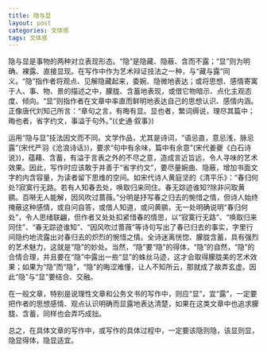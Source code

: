 ```yaml
---
title: 隐与显
layout: post
categories: 文体感
tags: 文体感
---
```


隐与显是事物的两种对立表现形态。“隐”是隐藏、隐蔽、含而不露；“显”则为明确、裸露、直接显现。在写作中作为艺术辩证技法之一种，与“藏与露”同义。“隐”指作者将观点、见解隐藏起来，委婉、隐微地表达；或将思想、感情寄寓于人、事、物、景的描述之中，朦胧、含蓄地表现，或借它物暗示、点化主观态度、倾向。“显”则指作者在文章中率直而鲜明地表达自己的思想认识、感情内涵。正像唐代刘知己所言：“章句之言，有晦有显。显也者，繁词缛说，理尽其篇中；晦也者，省字约文，事溢于句外。”(《史通·叙事》)

运用“隐与显”技法因文而不同。文学作品，尤其是诗词，“语忌直，意忌浅，脉忌露”(宋代严羽《沧浪诗话》)，要求“句中有余味，篇中有余意”(宋代姜夔《白石诗说》)，蕴藉、含蓄，有溢于言表之外的不尽之意，造成言近旨远，令人寻味的艺术效果。因此，写作时应该敢于并善于“省字约文”，要尽量婉曲、隐蔽，增加书面文字的内含容量，为读者留下思维的空间。如宋代诗人黄庭坚的《清平乐》：“春归何处?寂寞行无路。若有人知春去处，唤取归来同住。春无踪迹谁知?除非问取黄鹂。百啭无人能解，因风吹过蔷薇。”分明是抒写春之归去的惋惜之情，但诗人始终掩蔽这种感情，或自问自答，或借人知道，或问黄鹂，无一处明确说明“春归何处”，令人思绪联翩，但作者又处处扣紧惜春的情思，以“寂寞行无路”、“唤取归来同住”、“春无踪迹谁知”、“因风吹过蔷薇”等诗句写出了春已归去的事实，字里行间隐约地流露出对春归去的炽烈的惋惜之情。全诗迷离恍惚、朦胧含蓄，具有强烈的艺术魅力，这就是“隐”的妙处。当然，“隐”要“隐”的得体，“隐”的自然，“隐”的合情合理，并且要在“隐”中露出一些“显”的蛛丝马迹，这才会取得朦胧美的艺术效果；如果为“隐”而“隐”，“隐”的晦涩难懂，让人不知所云，那就成了故弄玄虚。因此“隐”与“显”要结合、交融。

在一般文章，特别是说理性文章和公务文书的写作中，则应“显”，宜“露”，一定要把作者的思想感情、观点认识明确而显露地表达清楚，如果在这类文章中也追求朦胧、含蓄，同样也会弄巧成拙。

总之，在具体文章的写作中，或写作的具体过程中，一定要该隐则隐，该显则显，隐显得体，隐显适宜。 